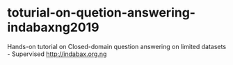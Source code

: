 # toturial-on-quetion-answering-indabaxng2019
Hands-on tutorial on Closed-domain question answering on limited datasets - Supervised 
http://indabax.org.ng
